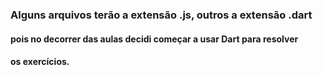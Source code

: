 ### Alguns arquivos terão a extensão .js, outros a extensão .dart
#### pois no decorrer das aulas decidi começar a usar Dart para resolver
#### os exercícios.